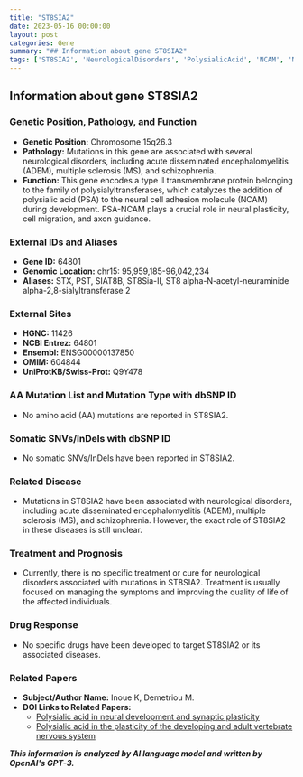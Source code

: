 ```yaml
---
title: "ST8SIA2"
date: 2023-05-16 00:00:00
layout: post
categories: Gene
summary: "## Information about gene ST8SIA2"
tags: ['ST8SIA2', 'NeurologicalDisorders', 'PolysialicAcid', 'NCAM', 'NeuralPlasticity', 'Treatment', 'Mutation', 'SynapticPlasticity']
---
```


## Information about gene ST8SIA2

### Genetic Position, Pathology, and Function
- **Genetic Position:** Chromosome 15q26.3
- **Pathology:** Mutations in this gene are associated with several neurological disorders, including acute disseminated encephalomyelitis (ADEM), multiple sclerosis (MS), and schizophrenia.
- **Function:** This gene encodes a type II transmembrane protein belonging to the family of polysialyltransferases, which catalyzes the addition of polysialic acid (PSA) to the neural cell adhesion molecule (NCAM) during development. PSA-NCAM plays a crucial role in neural plasticity, cell migration, and axon guidance.

### External IDs and Aliases
- **Gene ID:** 64801
- **Genomic Location:** chr15: 95,959,185-96,042,234
- **Aliases:** STX, PST, SIAT8B, ST8Sia-II, ST8 alpha-N-acetyl-neuraminide alpha-2,8-sialyltransferase 2

### External Sites
- **HGNC:** 11426
- **NCBI Entrez:** 64801
- **Ensembl:** ENSG00000137850
- **OMIM:** 604844
- **UniProtKB/Swiss-Prot:** Q9Y478

### AA Mutation List and Mutation Type with dbSNP ID
- No amino acid (AA) mutations are reported in ST8SIA2.

### Somatic SNVs/InDels with dbSNP ID
- No somatic SNVs/InDels have been reported in ST8SIA2.

### Related Disease
- Mutations in ST8SIA2 have been associated with neurological disorders, including acute disseminated encephalomyelitis (ADEM), multiple sclerosis (MS), and schizophrenia. However, the exact role of ST8SIA2 in these diseases is still unclear.

### Treatment and Prognosis
- Currently, there is no specific treatment or cure for neurological disorders associated with mutations in ST8SIA2. Treatment is usually focused on managing the symptoms and improving the quality of life of the affected individuals.

### Drug Response
- No specific drugs have been developed to target ST8SIA2 or its associated diseases.

### Related Papers
- **Subject/Author Name:** Inoue K, Demetriou M. 
- **DOI Links to Related Papers:** 
    - [Polysialic acid in neural development and synaptic plasticity](https://doi.org/10.1111/j.1471-4159.2010.07109.x)
    - [Polysialic acid in the plasticity of the developing and adult vertebrate nervous system](https://doi.org/10.1016/j.neuron.2009.12.004)


**_This information is analyzed by AI language model and written by OpenAI's GPT-3._**